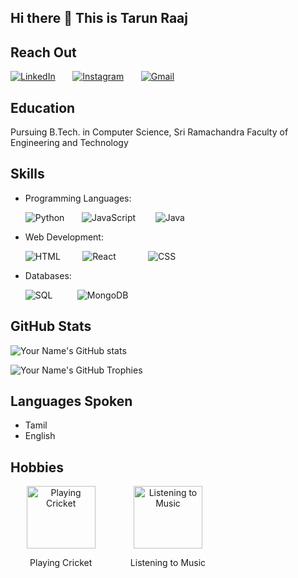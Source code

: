 ## Hi there 👋  This is Tarun Raaj

<!--
tarunraaj2003/tarunraaj2003 is a ✨ _special_ ✨ repository because its README.md (this file) appears on your GitHub profile.

Here are some ideas to get you started:

- 🔭 I’m currently working on ...
- 🌱 I’m currently learning ...
- 👯 I’m looking to collaborate on ...
- 🤔 I’m looking for help with ...
- 💬 Ask me about ...
- 📫 How to reach me: ...
- 😄 Pronouns: ...
- ⚡️ Fun fact: ...
-->

## Reach Out

[![LinkedIn](https://img.shields.io/badge/LinkedIn-Connect-blue?style=flat&logo=linkedin)](https://www.linkedin.com/in/tarun-raaj-r-045a73303/) &nbsp;&nbsp;&nbsp;&nbsp;&nbsp;
[![Instagram](https://img.shields.io/badge/Instagram-Follow-blue?style=flat&logo=instagram)](https://instagram.com/tarunraaj7) &nbsp;&nbsp;&nbsp;&nbsp;&nbsp;
[![Gmail](https://img.shields.io/badge/Email-Contact-blue?style=flat&logo=gmail)](mailto:tarunraaj2003@gmail.com)

## Education

Pursuing B.Tech. in Computer Science, Sri Ramachandra Faculty of Engineering and Technology 

## Skills

- Programming Languages: <br>

  ![Python](https://img.shields.io/badge/Python-Intermediate-orange?style=flat&logo=python) &nbsp;&nbsp;&nbsp;&nbsp;&nbsp;
  ![JavaScript](https://img.shields.io/badge/JavaScript-Intermediate-orange?style=flat&logo=javascript) &nbsp;&nbsp;&nbsp;&nbsp;&nbsp;&nbsp;
  ![Java](https://img.shields.io/badge/Java-Intermediate-orange?style=flat&logo=java)

  
- Web Development: <br>

  ![HTML](https://img.shields.io/badge/HTML-Intermediate-orange?style=flat&logo=html5) &nbsp;&nbsp;&nbsp;&nbsp;&nbsp;&nbsp;&nbsp;
  ![React](https://img.shields.io/badge/React-Intermediate-orange?style=flat&logo=react)&nbsp;&nbsp;&nbsp;&nbsp;&nbsp;&nbsp;&nbsp;&nbsp;&nbsp;&nbsp;&nbsp;&nbsp;
  ![CSS](https://img.shields.io/badge/CSS-Intermediate-orange?style=flat&logo=css3)&nbsp;&nbsp;&nbsp;&nbsp;&nbsp;

  
- Databases: <br>

  ![SQL](https://img.shields.io/badge/SQL-Intermediate-orange?style=flat&logo=postgresql) &nbsp;&nbsp;&nbsp;&nbsp;&nbsp;&nbsp;&nbsp;&nbsp;
  ![MongoDB](https://img.shields.io/badge/MongoDB-Intermediate-orange?style=flat&logo=mongodb)

## GitHub Stats

![Your Name's GitHub stats](https://github-readme-stats.vercel.app/api?username=tarunraaj2003&show_icons=true&bg_color=ffffff&text_color=000000)

![Your Name's GitHub Trophies](https://github-profile-trophy.vercel.app/?username=tarunraaj2003&bg_color=ffffff&color=708090&line=24292e&point=24292e&area=true)


## Languages Spoken

- Tamil
- English


## Hobbies

<div style="display: grid; grid-template-columns: repeat(3, 1fr); gap: 10px;">
  <div style="text-align: center;">
    <img src="https://media.istockphoto.com/id/177427917/photo/close-up-of-red-cricket-ball-and-bat-sitting-on-grass.webp?b=1&s=170667a&w=0&k=20&c=WGO8Ikx5NSa1W7KC922jlzgnSq46gnP6G14cGWsvVUw=" alt="Playing Cricket" style="width:110px;height:100px">
    <p>Playing Cricket</p>
  </div>
  <div style="text-align: center;">
    <img src="https://encrypted-tbn0.gstatic.com/images?q=tbn:ANd9GcSvo3JKVCrm1OYd-jKwrhyCNZRfOxg08LZsdw&s" alt="Listening to Music" style="width: 110px;height:100px">
    <p>Listening to Music</p>
  </div>
 
</div>
